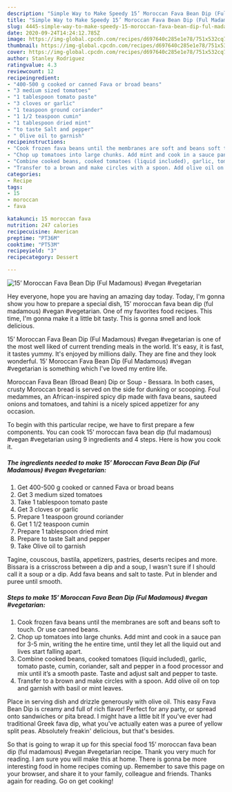 ```yaml
---
description: "Simple Way to Make Speedy 15’ Moroccan Fava Bean Dip (Ful Madamous) #vegan #vegetarian"
title: "Simple Way to Make Speedy 15’ Moroccan Fava Bean Dip (Ful Madamous) #vegan #vegetarian"
slug: 4445-simple-way-to-make-speedy-15-moroccan-fava-bean-dip-ful-madamous-vegan-vegetarian
date: 2020-09-24T14:24:12.785Z
image: https://img-global.cpcdn.com/recipes/d697640c285e1e78/751x532cq70/15-moroccan-fava-bean-dip-ful-madamous-vegan-vegetarian-recipe-main-photo.jpg
thumbnail: https://img-global.cpcdn.com/recipes/d697640c285e1e78/751x532cq70/15-moroccan-fava-bean-dip-ful-madamous-vegan-vegetarian-recipe-main-photo.jpg
cover: https://img-global.cpcdn.com/recipes/d697640c285e1e78/751x532cq70/15-moroccan-fava-bean-dip-ful-madamous-vegan-vegetarian-recipe-main-photo.jpg
author: Stanley Rodriguez
ratingvalue: 4.3
reviewcount: 12
recipeingredient:
- "400-500 g cooked or canned Fava or broad beans"
- "3 medium sized tomatoes"
- "1 tablespoon tomato paste"
- "3 cloves or garlic"
- "1 teaspoon ground coriander"
- "1 1/2 teaspoon cumin"
- "1 tablespoon dried mint"
- "to taste Salt and pepper"
- " Olive oil to garnish"
recipeinstructions:
- "Cook frozen fava beans until the membranes are soft and beans soft to touch. Or use canned beans."
- "Chop up tomatoes into large chunks. Add mint and cook in a sauce pan for 3-5 min, writing the he entire time, until they let all the liquid out and lives start falling apart."
- "Combine cooked beans, cooked tomatoes (liquid included), garlic, tomato paste, cumin, coriander, salt and pepper in a food processor and mix until it’s a smooth paste. Taste and adjust salt and pepper to taste."
- "Transfer to a brown and make circles with a spoon. Add olive oil on top and garnish with basil or mint leaves."
categories:
- Recipe
tags:
- 15
- moroccan
- fava

katakunci: 15 moroccan fava 
nutrition: 247 calories
recipecuisine: American
preptime: "PT36M"
cooktime: "PT53M"
recipeyield: "3"
recipecategory: Dessert

---
```



![15’ Moroccan Fava Bean Dip (Ful Madamous) #vegan #vegetarian](https://img-global.cpcdn.com/recipes/d697640c285e1e78/751x532cq70/15-moroccan-fava-bean-dip-ful-madamous-vegan-vegetarian-recipe-main-photo.jpg)

Hey everyone, hope you are having an amazing day today. Today, I'm gonna show you how to prepare a special dish, 15’ moroccan fava bean dip (ful madamous) #vegan #vegetarian. One of my favorites food recipes. This time, I'm gonna make it a little bit tasty. This is gonna smell and look delicious.

15’ Moroccan Fava Bean Dip (Ful Madamous) #vegan #vegetarian is one of the most well liked of current trending meals in the world. It's easy, it is fast, it tastes yummy. It's enjoyed by millions daily. They are fine and they look wonderful. 15’ Moroccan Fava Bean Dip (Ful Madamous) #vegan #vegetarian is something which I've loved my entire life.

Moroccan Fava Bean (Broad Bean) Dip or Soup - Bessara. In both cases, crusty Moroccan bread is served on the side for dunking or scooping. Foul medammes, an African-inspired spicy dip made with fava beans, sauteed onions and tomatoes, and tahini is a nicely spiced appetizer for any occasion.


To begin with this particular recipe, we have to first prepare a few components. You can cook 15’ moroccan fava bean dip (ful madamous) #vegan #vegetarian using 9 ingredients and 4 steps. Here is how you cook it.

<!--inarticleads1-->

##### The ingredients needed to make 15’ Moroccan Fava Bean Dip (Ful Madamous) #vegan #vegetarian:

1. Get 400-500 g cooked or canned Fava or broad beans
1. Get 3 medium sized tomatoes
1. Take 1 tablespoon tomato paste
1. Get 3 cloves or garlic
1. Prepare 1 teaspoon ground coriander
1. Get 1 1/2 teaspoon cumin
1. Prepare 1 tablespoon dried mint
1. Prepare to taste Salt and pepper
1. Take  Olive oil to garnish


Tagine, couscous, bastila, appetizers, pastries, deserts recipes and more. Bissara is a crisscross between a dip and a soup, I wasn&#39;t sure if I should call it a soup or a dip. Add fava beans and salt to taste. Put in blender and puree until smooth. 

<!--inarticleads2-->

##### Steps to make 15’ Moroccan Fava Bean Dip (Ful Madamous) #vegan #vegetarian:

1. Cook frozen fava beans until the membranes are soft and beans soft to touch. Or use canned beans.
1. Chop up tomatoes into large chunks. Add mint and cook in a sauce pan for 3-5 min, writing the he entire time, until they let all the liquid out and lives start falling apart.
1. Combine cooked beans, cooked tomatoes (liquid included), garlic, tomato paste, cumin, coriander, salt and pepper in a food processor and mix until it’s a smooth paste. Taste and adjust salt and pepper to taste.
1. Transfer to a brown and make circles with a spoon. Add olive oil on top and garnish with basil or mint leaves.


Place in serving dish and drizzle generously with olive oil. This easy Fava Bean Dip is creamy and full of rich flavor! Perfect for any party, or spread onto sandwiches or pita bread. I might have a little bit If you&#39;ve ever had traditional Greek fava dip, what you&#39;ve actually eaten was a puree of yellow split peas. Absolutely freakin&#39; delicious, but that&#39;s besides. 

So that is going to wrap it up for this special food 15’ moroccan fava bean dip (ful madamous) #vegan #vegetarian recipe. Thank you very much for reading. I am sure you will make this at home. There is gonna be more interesting food in home recipes coming up. Remember to save this page on your browser, and share it to your family, colleague and friends. Thanks again for reading. Go on get cooking!
